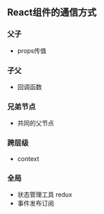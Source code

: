 ## React组件的通信方式

### 父子

+ props传值

### 子父

+ 回调函数

### 兄弟节点

+ 共同的父节点

### 跨层级

+ context

### 全局

+ 状态管理工具 redux
+ 事件发布订阅